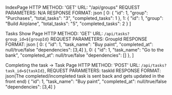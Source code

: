 IndexPage
HTTP METHOD: 'GET'
URL: "/api/groups"
REQUEST PARAMETERS: N/A
RESPONSE FORMAT: json
[
  0: {
    "id": 1,
    "group": "Purchases",
    "total_tasks": "3",
    "completed_tasks": 1
  },
  1: {
    "id": 1,
    "group": "Build Airplane",
    "total_tasks": "5",
    "completed_tasks": 2
  }
]

Tasks Show Page
HTTP METHOD: 'GET'
URL: `/api/tasks?group_id=${groupId}`
REQUEST PARAMETERS: GroupId
RESPONSE FORMAT: json
[
  0: {
    "id": 1,
    "task_name": "Buy paint",
    "completed_at": null/true/false
    "dependencies": [3,4]
  },
  0: {
    "id": 1,
    "task_name": "Go to the bank",
    "completed_at": null/true/false
    "dependencies": []
  },
]


Completing the task -> Task Page
HTTP METHOD: 'POST'
URL: `/api/tasks?task_id=${taskId}`,
REQUEST PARAMETERS: taskId
RESPONSE FORMAT: json(The completed/incompleted task is sent back and  gets updated in the front end)
{
  "id": 1,
  "task_name": "Buy paint",
  "completed_at": null/true/false
  "dependencies": [3,4]
}
